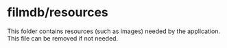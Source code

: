 # filmdb/resources

This folder contains resources (such as images) needed by the application. This file can
be removed if not needed.
